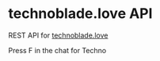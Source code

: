 # technoblade.love API

REST API for [technoblade.love](https://github.com/robiot/technoblade)

Press F in the chat for Techno
